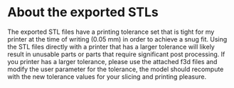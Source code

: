# About the exported STLs

The exported STL files have a printing tolerance set that is tight for my printer at the time of writing (0.05 mm) in order to achieve a snug fit. Using the STL files directly with a printer that has a larger tolerance will likely result in unusable parts or parts that require significant post processing. If you printer has a larger tolerance, please use the attached f3d files and modify the user parameter for the tolerance, the model should recompute with the new tolerance values for your slicing and printing pleasure.
